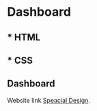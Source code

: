 # Dashboard






## * HTML
## * CSS


## Dashboard

Website link [Speacial Design](https://muhammedalsin.github.io/dashboard/).


